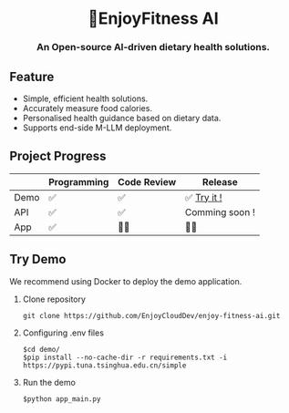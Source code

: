 <h1 align="center">🥦EnjoyFitness AI</h1>
<h3 align="center">An Open-source AI-driven dietary health solutions.</h3>


## Feature

- Simple, efficient health solutions.
- Accurately measure food calories.
- Personalised health guidance based on dietary data.
- Supports end-side M-LLM deployment.



## Project Progress

|      | Programming | Code Review | Release                                                      |
| ---- | ----------- | ----------- | ------------------------------------------------------------ |
| Demo | ✅           | ✅           | ✅  [Try it !](https://github.com/originality666/enjoy-fitness-ai.git)|
| API  | ✅           | ✅           | Comming soon !                                               |
| App  | ✅           | 👨‍💻          | 👨‍💻                                                           |



## Try Demo

We recommend using Docker to deploy the demo application.

1. Clone repository

   ```shell
   git clone https://github.com/EnjoyCloudDev/enjoy-fitness-ai.git
   ```

2. Configuring .env files

   ```shell
   $cd demo/
   $pip install --no-cache-dir -r requirements.txt -i https://pypi.tuna.tsinghua.edu.cn/simple
   ```

3. Run the demo

   ```shell
   $python app_main.py
   ```